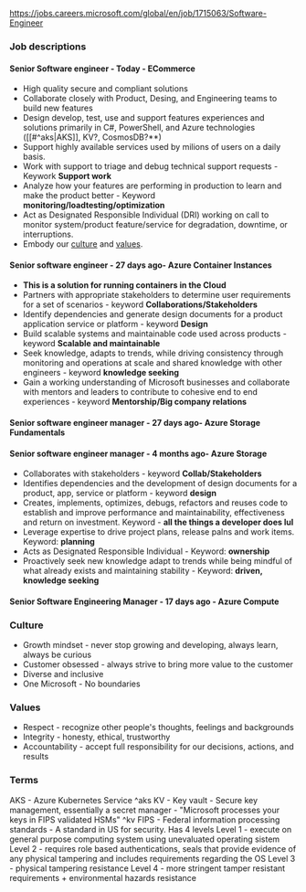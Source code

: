 https://jobs.careers.microsoft.com/global/en/job/1715063/Software-Engineer

### Job descriptions
#### Senior Software engineer - Today - ECommerce
- High quality secure and compliant solutions
- Collaborate closely with Product, Desing, and Engineering teams to build new features
- Design develop, test, use and support features experiences and solutions primarily in C#, PowerShell, and Azure technologies ([[#^aks|AKS]], KV?, CosmosDB?**)
- Support highly available services used by milions of users on a daily basis.
- Work with support to triage and debug technical support requests - Keywork **Support work**
- Analyze how your features are performing in production to learn and make the product better - Keyword **monitoring/loadtesting/optimization**
- Act as Designated Responsible Individual (DRI) working on call to monitor system/product feature/service for degradation, downtime, or interruptions. 
- Embody our [culture](https://careers.microsoft.com/v2/global/en/culture) and [values](https://www.microsoft.com/en-us/about/corporate-values).

#### Senior software engineer - 27 days ago- Azure Container Instances
- **This is a solution for running containers in the Cloud**
- Partners with appropriate stakeholders to determine user requirements for a set of scenarios - keyword **Collaborations/Stakeholders**
- Identify dependencies and generate design documents for a product application service or platform - keyword **Design**
- Build scalable systems and maintainable code used across products - keyword **Scalable and maintainable**
- Seek knowledge, adapts to trends, while driving consistency through monitoring and operations at scale and shared knowledge with other engineers - keyword **knowledge seeking**
- Gain a working understanding of Microsoft businesses and collaborate with mentors and leaders to contribute to cohesive end to end experiences - keyword **Mentorship/Big company relations**

#### Senior software engineer manager - 27 days ago- Azure Storage Fundamentals

#### Senior software engineer manager - 4 months ago- Azure Storage
- Collaborates with stakeholders - keyword **Collab/Stakeholders**
- Identifies dependencies and the development of design documents for a product, app, service or platform - keyword **design**
- Creates, implements, optimizes, debugs, refactors and reuses code to establish and improve performance and maintainability, effectiveness and return on investment. Keyword - **all the things a developer does lul**
- Leverage expertise to drive project plans, release palns and work items. Keyword: **planning**
- Acts as Designated Responsible Individual - Keyword: **ownership**
- Proactively seek new knowledge adapt to trends while being mindful of what already exists and maintaining stability - Keyword: **driven, knowledge seeking**

#### Senior Software Engineering Manager - 17 days ago - Azure Compute


### Culture
- Growth mindset - never stop growing and developing, always learn, always be curious
- Customer obsessed - always strive to bring more value to the customer
- Diverse and inclusive
- One Microsoft - No boundaries
### Values
- Respect - recognize other people's thoughts, feelings and backgrounds
- Integrity - honesty, ethical, trustworthy
- Accountability - accept full responsibility for our decisions, actions, and results

### Terms
AKS - Azure Kubernetes Service ^aks
KV - Key vault - Secure key management, essentially a secret manager - "Microsoft processes your keys in FIPS validated HSMs" ^kv
FIPS - Federal information processing standards - A standard in US for security. Has 4 levels
	Level 1 - execute on general purpose computing system using unevaluated operating sistem
	Level 2 - requires role based authentications, seals that provide evidence of any physical tampering and includes requirements regarding the OS
	Level 3 - physical tampering resistance
	Level 4 - more stringent tamper resistant requirements + environmental hazards resistance
